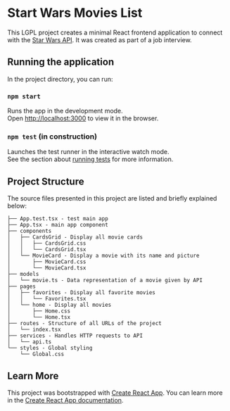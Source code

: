 # Start Wars Movies List
This LGPL project creates a minimal React frontend application to connect with the [Star Wars API](https://swapi.dev/).
It was created as part of a job interview.


## Running the application

In the project directory, you can run:

### `npm start`
Runs the app in the development mode.\
Open [http://localhost:3000](http://localhost:3000) to view it in the browser.

### `npm test` (in construction)
Launches the test runner in the interactive watch mode.\
See the section about [running tests](https://facebook.github.io/create-react-app/docs/running-tests) for more information.


## Project Structure
The source files presented in this project are listed and briefly explained below:
```
├── App.test.tsx - test main app
├── App.tsx - main app component
├── components
│   ├── CardsGrid - Display all movie cards
│   │   ├── CardsGrid.css
│   │   └── CardsGrid.tsx
│   └── MovieCard - Display a movie with its name and picture
│       ├── MovieCard.css
│       └── MovieCard.tsx
├── models
│   └── movie.ts - Data representation of a movie given by API
├── pages
│   ├── favorites - Display all favorite movies
│   │   └── Favorites.tsx
│   └── home - Display all movies
│       ├── Home.css
│       └── Home.tsx
├── routes - Structure of all URLs of the project
│   └── index.tsx
├── services - Handles HTTP requests to API
│   └── api.ts
└── styles - Global styling
    └── Global.css
```


## Learn More
This project was bootstrapped with [Create React App](https://github.com/facebook/create-react-app).
You can learn more in the [Create React App documentation](https://facebook.github.io/create-react-app/docs/getting-started).
